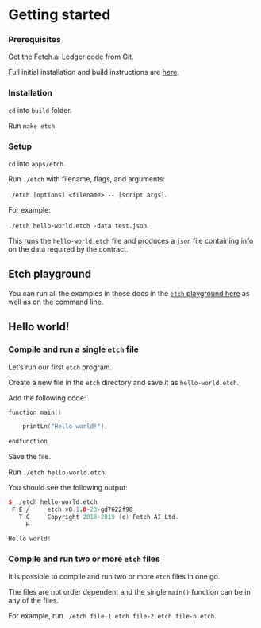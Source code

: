 <h1>Getting started</h1>

### Prerequisites

Get the Fetch.ai Ledger code from Git. 

Full initial installation and build instructions are <a href="../.././getting-started/installation-mac/" target=_blank>here</a>.

### Installation

`cd` into `build` folder.

Run `make etch`.

### Setup

`cd` into `apps/etch`.

Run `./etch` with filename, flags, and arguments: 

`./etch [options] <filename> -- [script args]`.

For example: 

`./etch hello-world.etch -data test.json`. 

This runs the `hello-world.etch` file and produces a `json` file containing info on the data required by the contract.

## Etch playground

You can run all the examples in these docs in the <a href="http://etch-tour.economicagents.com/" target=_blank>`etch` playground here</a> as well as on the command line.


<!--## Editor plugins

Code editor highlighter plugins are currently available for the following IDEs:

* Sublime
* CLion
* ViM/Vi

You can find the details <a href="https://github.com/uvue-git/fetch-code-highlighter" target=_blank>here</a>.
-->


## Hello world!


### Compile and run a single `etch` file

Let’s run our first `etch` program.

Create a new file in the `etch` directory and save it as `hello-world.etch`.

Add the following code:

``` c++
function main()

	printLn("Hello world!");
	
endfunction
```

Save the file.

Run `./etch hello-world.etch`.

You should see the following output:

``` c++
$ ./etch hello-world.etch
 F E ╱     etch v0.1.0-23-gd7622f98
   T C     Copyright 2018-2019 (c) Fetch AI Ltd.
     H     

Hello world!
```


### Compile and run two or more `etch` files

It is possible to compile and run two or more `etch` files in one go. 

The files are not order dependent and the single `main()` function can be in any of the files.

For example, run `./etch file-1.etch file-2.etch file-n.etch`.



<br/>
